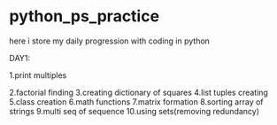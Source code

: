 # python_ps_practice
here i store my daily progression with coding in python

DAY1:

  1.print multiples
  
  2.factorial finding
  3.creating dictionary of squares
  4.list tuples creating
  5.class creation
  6.math functions
  7.matrix formation
  8.sorting array of strings
  9.multi seq of sequence
 10.using sets(removing redundancy)
